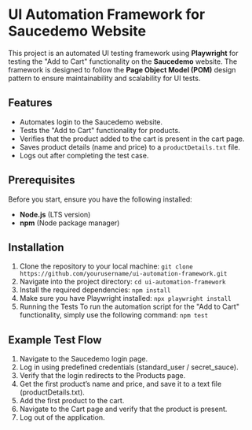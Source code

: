 # UI Automation Framework for Saucedemo Website

This project is an automated UI testing framework using **Playwright** for testing the "Add to Cart" functionality on the **Saucedemo** website. The framework is designed to follow the **Page Object Model (POM)** design pattern to ensure maintainability and scalability for UI tests.

## Features
- Automates login to the Saucedemo website.
- Tests the "Add to Cart" functionality for products.
- Verifies that the product added to the cart is present in the cart page.
- Saves product details (name and price) to a `productDetails.txt` file.
- Logs out after completing the test case.

## Prerequisites

Before you start, ensure you have the following installed:

- **Node.js** (LTS version)
- **npm** (Node package manager)

## Installation

1. Clone the repository to your local machine:
   `git clone https://github.com/yourusername/ui-automation-framework.git`
2. Navigate into the project directory:
   `cd ui-automation-framework`
3. Install the required dependencies:
   `npm install`
4. Make sure you have Playwright installed:
   `npx playwright install`
5. Running the Tests
   To run the automation script for the "Add to Cart" functionality, simply use the following command:
   `npm test`

## Example Test Flow
1. Navigate to the Saucedemo login page.
2. Log in using predefined credentials (standard_user / secret_sauce).
3. Verify that the login redirects to the Products page.
4. Get the first product’s name and price, and save it to a text file (productDetails.txt).
5. Add the first product to the cart.
6. Navigate to the Cart page and verify that the product is present.
7. Log out of the application.
